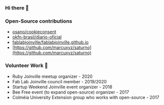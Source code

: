 ### Hi there 👋

<!--
**murilooon/murilooon** is a ✨ _special_ ✨ repository because its `README.md` (this file) appears on your GitHub profile.

Here are some ideas to get you started:

- 🔭 I’m currently working on ...
- 🌱 I’m currently learning ...
- 👯 I’m looking to collaborate on ...
- 🤔 I’m looking for help with ...
- 💬 Ask me about ...
- 📫 How to reach me: ...
- 😄 Pronouns: ...
- ⚡ Fun fact: ...
-->

### Open-Source contributions

- [osano/cookieconsent](https://github.com/osano/cookieconsent)
- [okfn-brasil/diario-oficial](https://github.com/okfn-brasil/diario-oficial)
- [fablabjoinville/fablabjoinville.github.io](https://github.com/fablabjoinville/fablabjoinville.github.io)
- [https://github.com/marcuxyz/saturno](https://github.com/marcuxyz/saturno)

### Volunteer Work  👯

- Ruby Joinville meetup organizer - 2020
- Fab Lab Joinville council member - 2019/2020 
- Startup Weekend Joinville event organizer - 2018
- Bee Free event (to expand open-source) organizer - 2017
- Colméia University Extension group who works with open-source - 2017
